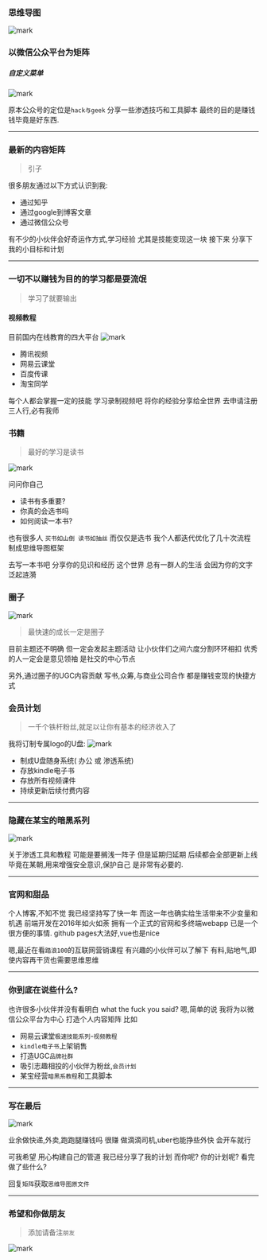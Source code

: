 ### 思维导图
![mark](http://oe40n695u.bkt.clouddn.com/blog/20170317/020930513.png)

 
 
### 以微信公众平台为矩阵
##### 自定义菜单
![mark](http://oe40n695u.bkt.clouddn.com/blog/20170317/020936913.png)

 
原本公众号的定位是`hack与geek`
分享一些渗透技巧和工具脚本
最终的目的是赚钱
钱毕竟是好东西.  

---
###  最新的内容矩阵
> 引子


很多朋友通过以下方式认识到我:
- 通过知乎
- 通过google到博客文章
- 通过微信公众号  

有不少的小伙伴会好奇运作方式,学习经验
尤其是技能变现这一块
接下来
分享下我的小目标和计划

----

### 一切不以赚钱为目的的学习都是耍流氓
> 学习了就要输出

#### 视频教程
目前国内在线教育的四大平台
![mark](http://oe40n695u.bkt.clouddn.com/blog/20170317/020944105.png)

 
- 腾讯视频
- 网易云课堂
- 百度传课
- 淘宝同学

每个人都会掌握一定的技能
学习录制视频吧
将你的经验分享给全世界
去申请注册
三人行,必有我师

### 书籍
> 最好的学习是读书  

![mark](http://oe40n695u.bkt.clouddn.com/blog/20170317/020949673.png)

 
问问你自己
- 读书有多重要?
- 你真的会选书吗
- 如何阅读一本书?

也有很多人
`买书如山倒 读书如抽丝`
而仅仅是选书
我个人都迭代优化了几十次流程
制成思维导图框架  

去写一本书吧
分享你的见识和经历
这个世界
总有一群人的生活
会因为你的文字泛起涟漪

### 圈子
![mark](http://oe40n695u.bkt.clouddn.com/blog/20170317/020956467.jpg)

 

> 最快速的成长一定是圈子

目前主题还不明确
但一定会发起主题活动
让小伙伴们之间六度分割环环相扣
优秀的人一定会是意见领袖
是社交的中心节点

另外,通过圈子的UGC内容贡献
写书,众筹,与商业公司合作
都是赚钱变现的快捷方式

### 会员计划
> 一千个铁杆粉丝,就足以让你有基本的经济收入了  

我将订制专属logo的U盘:
![mark](http://oe40n695u.bkt.clouddn.com/blog/20170317/021001784.jpg)

 
- 制成U盘随身系统( 办公 或 渗透系统)
- 存放kindle电子书
- 存放所有视频课件
- 持续更新后续付费内容

--- 
### 隐藏在某宝的暗黑系列
![mark](http://oe40n695u.bkt.clouddn.com/blog/20170317/021006993.jpg)

 
 
关于渗透工具和教程
可能是要搁浅一阵子
但是延期归延期
后续都会全部更新上线
毕竟在某朝,用来增强安全意识,保护自己
是非常有必要的.

---
### 官网和甜品
个人博客,不知不觉
我已经坚持写了快一年
而这一年也确实给生活带来不少变量和机遇
前端开发在2016年如火如荼
拥有一个正式的官网和多终端webapp
已是一个很方便的事情.
github pages大法好,vue也是nice

嗯,最近在看`踏浪100`的互联网营销课程
有兴趣的小伙伴可以了解下
有料,贴地气,即使内容再干货也需要思维思维

---

### 你到底在说些什么?
也许很多小伙伴并没有看明白
what the fuck you said?
嗯,简单的说
我将为以微信公众平台为中心
打造个人内容矩阵
比如
- 网易云课堂`极速技能系列`-`视频教程 `
- `kindle电子书`上架销售
- 打造UGC`品牌社群`
- 吸引志趣相投的小伙伴为粉丝,`会员计划`
- 某宝经营`暗黑系教程`和工具脚本

---
### 写在最后
![mark](http://oe40n695u.bkt.clouddn.com/blog/20170317/021022094.jpg) 
 
 
业余做快递,外卖,跑跑腿赚钱吗
很赚
做滴滴司机,uber也能挣些外快
会开车就行

可我希望
用心构建自己的管道
我已经分享了我的计划
而你呢?
你的计划呢?
看完做了些什么?

回复`矩阵`获取`思维导图原文件`

---
### 希望和你做朋友
> 添加请备注`朋友`

![mark](http://oe40n695u.bkt.clouddn.com/blog/20170217/192624312.png)

 
